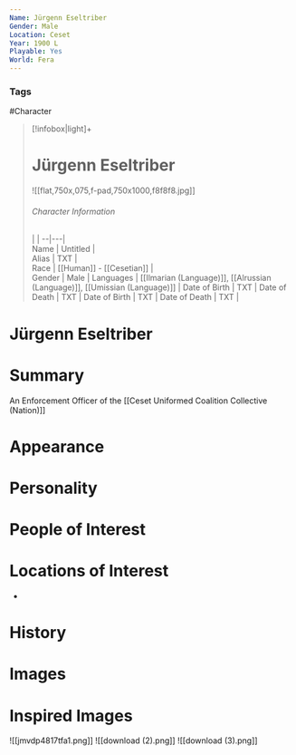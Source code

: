 ```yaml
---
Name: Jürgenn Eseltriber  
Gender: Male
Location: Ceset
Year: 1900 L
Playable: Yes
World: Fera
---
```


### Tags
#Character 

> [!infobox|light]+  
> # Jürgenn Eseltriber  
> ![[flat,750x,075,f-pad,750x1000,f8f8f8.jpg]]
> ###### Character Information
>  |   |
> --|---|  
> Name | Untitled |  
> Alias | TXT |  
> Race | [[Human]] - [[Cesetian]] |  
> Gender | Male |
> Languages | [[Ilmarian (Language)]], [[Alrussian (Language)]], [[Umissian (Language)]] |
> Date of Birth | TXT |
> Date of Death | TXT |
> Date of Birth | TXT |
> Date of Death | TXT |

# Jürgenn Eseltriber

# Summary
An Enforcement Officer of the [[Ceset Uniformed Coalition Collective (Nation)]]
# Appearance

# Personality

# People of Interest

# Locations of Interest
- 
# History

# Images

# Inspired Images
![[jmvdp4817tfa1.png]]
![[download (2).png]]
![[download (3).png]]